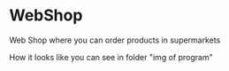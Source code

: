 # WebShop 

Web Shop where you can order products in supermarkets

How it looks like you can see in folder "img of program"
